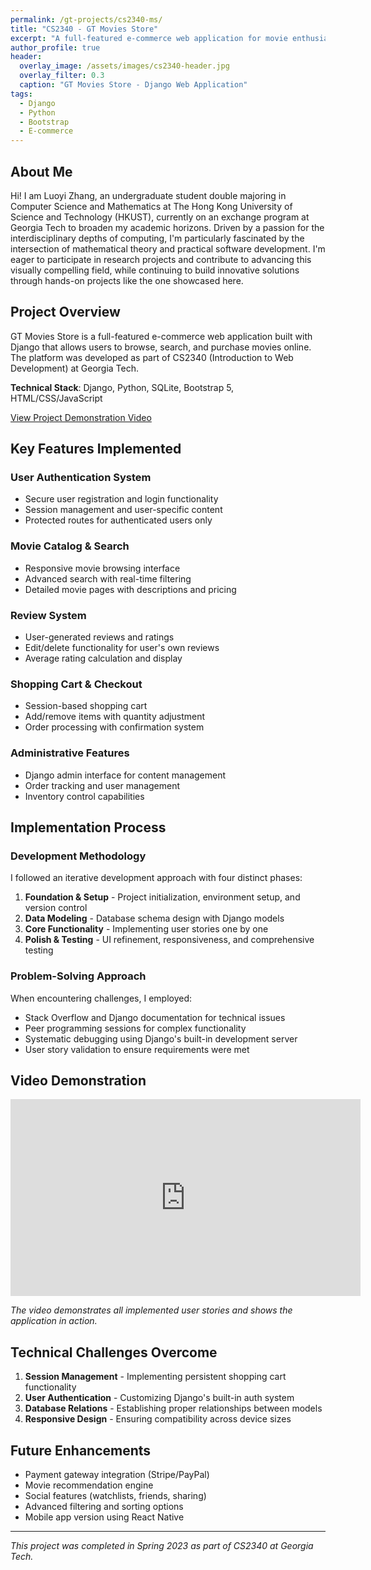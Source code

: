 ```yaml
---
permalink: /gt-projects/cs2340-ms/
title: "CS2340 - GT Movies Store"
excerpt: "A full-featured e-commerce web application for movie enthusiasts"
author_profile: true
header:
  overlay_image: /assets/images/cs2340-header.jpg
  overlay_filter: 0.3
  caption: "GT Movies Store - Django Web Application"
tags:
  - Django
  - Python
  - Bootstrap
  - E-commerce
---
```


## About Me

Hi! I am Luoyi Zhang, an undergraduate student double majoring in Computer Science and Mathematics at The Hong Kong University of Science and Technology (HKUST), currently on an exchange program at Georgia Tech to broaden my academic horizons. Driven by a passion for the interdisciplinary depths of computing, I'm particularly fascinated by the intersection of mathematical theory and practical software development. I'm eager to participate in research projects and contribute to advancing this visually compelling field, while continuing to build innovative solutions through hands-on projects like the one showcased here.

## Project Overview

GT Movies Store is a full-featured e-commerce web application built with Django that allows users to browse, search, and purchase movies online. The platform was developed as part of CS2340 (Introduction to Web Development) at Georgia Tech.

**Technical Stack**: Django, Python, SQLite, Bootstrap 5, HTML/CSS/JavaScript

[View Project Demonstration Video](#video-demonstration)

## Key Features Implemented

### User Authentication System
- Secure user registration and login functionality
- Session management and user-specific content
- Protected routes for authenticated users only

### Movie Catalog & Search
- Responsive movie browsing interface
- Advanced search with real-time filtering
- Detailed movie pages with descriptions and pricing

### Review System
- User-generated reviews and ratings
- Edit/delete functionality for user's own reviews
- Average rating calculation and display

### Shopping Cart & Checkout
- Session-based shopping cart
- Add/remove items with quantity adjustment
- Order processing with confirmation system

### Administrative Features
- Django admin interface for content management
- Order tracking and user management
- Inventory control capabilities

## Implementation Process

### Development Methodology
I followed an iterative development approach with four distinct phases:

1. **Foundation & Setup** - Project initialization, environment setup, and version control
2. **Data Modeling** - Database schema design with Django models
3. **Core Functionality** - Implementing user stories one by one
4. **Polish & Testing** - UI refinement, responsiveness, and comprehensive testing

### Problem-Solving Approach
When encountering challenges, I employed:
- Stack Overflow and Django documentation for technical issues
- Peer programming sessions for complex functionality
- Systematic debugging using Django's built-in development server
- User story validation to ensure requirements were met

## Video Demonstration

<div class="video-container">
    <iframe width="560" height="315" src="https://www.youtube.com/embed/your-video-id" frameborder="0" allow="accelerometer; autoplay; encrypted-media; gyroscope; picture-in-picture" allowfullscreen></iframe>
</div>

*The video demonstrates all implemented user stories and shows the application in action.*

## Technical Challenges Overcome

1. **Session Management** - Implementing persistent shopping cart functionality
2. **User Authentication** - Customizing Django's built-in auth system
3. **Database Relations** - Establishing proper relationships between models
4. **Responsive Design** - Ensuring compatibility across device sizes

## Future Enhancements

- Payment gateway integration (Stripe/PayPal)
- Movie recommendation engine
- Social features (watchlists, friends, sharing)
- Advanced filtering and sorting options
- Mobile app version using React Native

---
*This project was completed in Spring 2023 as part of CS2340 at Georgia Tech.*